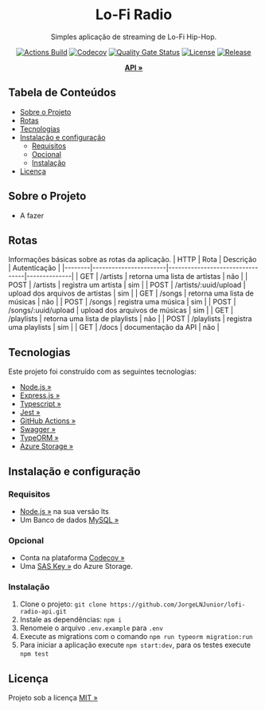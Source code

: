 <div align="center" id="title">
  <h1>Lo-Fi Radio</h1>
</div>

<div align="center" id="short-description">

Simples aplicação de streaming de Lo-Fi Hip-Hop.

</div>

<div align="center" id="badges">

[![Actions Build](https://img.shields.io/github/workflow/status/JorgeLNJunior/lofi-radio-api/Node.js%20CI/master)](https://github.com/JorgeLNJunior/lofi-radio-api/actions?query=workflow%3A%22Node.js+CI%22)
[![Codecov](https://codecov.io/gh/JorgeLNJunior/lofi-radio-api/branch/master/graph/badge.svg?token=W07MKRKK4M)](https://codecov.io/gh/JorgeLNJunior/lofi-radio-api)
[![Quality Gate Status](https://sonarcloud.io/api/project_badges/measure?project=JorgeLNJunior_lofi-radio-api&metric=alert_status)](https://sonarcloud.io/dashboard?id=JorgeLNJunior_lofi-radio-api)
[![License](https://img.shields.io/github/license/JorgeLNJunior/lofi-radio-api)](https://github.com/JorgeLNJunior/lofi-radio-api/blob/master/LICENSE.md)
[![Release](https://img.shields.io/github/v/release/JorgeLNJunior/lofi-radio-api?color=lgreen)](https://github.com/JorgeLNJunior/lofi-radio-api/releases)

</div>

<div align="center">

[**API »**](https://api-lofi-radio.herokuapp.com/)

</div>

## Tabela de Conteúdos
* [Sobre o Projeto](https://github.com/JorgeLNJunior/lofi-radio-api#sobre-o-projeto)
* [Rotas](https://github.com/JorgeLNJunior/lofi-radio-api#rotas)
* [Tecnologias](https://github.com/JorgeLNJunior/lofi-radio-api#tecnologias)
* [Instalação e configuração](https://github.com/JorgeLNJunior/lofi-radio-api#instala%C3%A7%C3%A3o-e-configura%C3%A7%C3%A3o)
  * [Requisitos](https://github.com/JorgeLNJunior/lofi-radio-api#requisitos)
  * [Opcional](https://github.com/JorgeLNJunior/lofi-radio-api#requisitos)
  * [Instalação](https://github.com/JorgeLNJunior/lofi-radio-api#instala%C3%A7%C3%A3o)
* [Licença](https://github.com/JorgeLNJunior/lofi-radio-api#licen%C3%A7a)

## Sobre o Projeto
- A fazer

## Rotas

Informações básicas sobre as rotas da aplicação.
| HTTP   | Rota                  | Descrição                       | Autenticação |
|--------|-----------------------|---------------------------------|--------------|
| GET    | /artists              | retorna uma lista de artistas   | não          |
| POST   | /artists              | registra um artista             | sim          |
| POST   | /artists/:uuid/upload | upload dos arquivos de artistas | sim          |
| GET    | /songs                | retorna uma lista de músicas    | não          |
| POST   | /songs                | registra uma música             | sim          |
| POST   | /songs/:uuid/upload   | upload dos arquivos de músicas  | sim          |
| GET    | /playlists            | retorna uma lista de playlists  | não          |
| POST   | /playlists            | registra uma playlists          | sim          |
| GET    | /docs                 | documentação da API             | não          |

## Tecnologias
Este projeto foi construído com as seguintes tecnologias:
- [Node.js »](https://nodejs.org)
- [Express.js »](https://expressjs.com)
- [Typescript »](https://www.typescriptlang.org)
- [Jest »](https://jestjs.io)
- [GitHub Actions »](https://github.com/features/actions)
- [Swagger »](https://swagger.io)
- [TypeORM »](https://typeorm.io)
- [Azure Storage »](https://azure.microsoft.com/pt-br/pricing/details/storage/blobs/)

## Instalação e configuração
### Requisitos
  - [Node.js »](https://nodejs.org/en/download) na sua versão lts
  - Um Banco de dados [MySQL »](https://www.mysql.com)

### Opcional
  - Conta na plataforma [Codecov »](https://codecov.io)
  - Uma [SAS Key »](https://docs.microsoft.com/pt-br/azure/storage/common/storage-sas-overview) do Azure Storage.

### Instalação
  1. Clone o projeto: `git clone https://github.com/JorgeLNJunior/lofi-radio-api.git`
  2. Instale as dependências: `npm i`
  3. Renomeie o arquivo `.env.example` para `.env`
  4. Execute as migrations com o comando `npm run typeorm migration:run`
  5. Para iniciar a aplicação execute `npm start:dev`, para os testes execute `npm test`

## Licença
Projeto sob a licença [MIT »](https://github.com/JorgeLNJunior/lofi-radio-api/blob/master/LICENSE.md)
